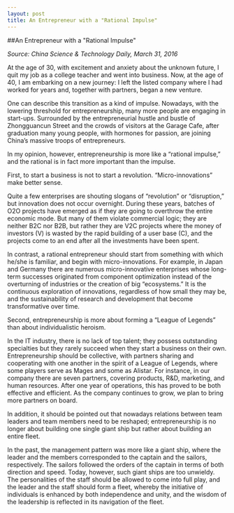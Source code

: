 ```yaml
---
layout: post
title: An Entrepreneur with a "Rational Impulse"
---
```

##An Entrepreneur with a "Rational Impulse"

*Source: China Science & Technology Daily, March 31, 2016*

At the age of 30, with excitement and anxiety about the unknown future, I quit my job as a college teacher and went into business.  Now, at the age of 40, I am embarking on a new journey: I left the listed company where I had worked for years and, together with partners, began a new venture.

One can describe this transition as a kind of impulse.  Nowadays, with the lowering threshold for entrepreneurship, many more people are engaging in start-ups. Surrounded by the entrepreneurial hustle and bustle of Zhongguancun Street and the crowds of visitors at the Garage Cafe, after graduation many young people, with hormones for passion, are joining China’s massive troops of entrepreneurs.

In my opinion, however, entrepreneurship is more like a “rational impulse,” and the rational is in fact more important than the impulse.

First, to start a business is not to start a revolution. “Micro-innovations” make better sense. 

Quite a few enterprises are shouting slogans of “revolution” or “disruption,” but innovation does not occur overnight. During these years, batches of O2O projects have emerged as if they are going to overthrow the entire economic mode.  But many of them violate commercial logic; they are neither B2C nor B2B, but rather they are V2C projects where the money of investors (V) is wasted by the rapid building of a user base (C), and the projects come to an end after all the investments have been spent.

In contrast, a rational entrepreneur should start from something with which he/she is familiar, and begin with micro-innovations.  For example, in Japan and Germany there are numerous micro-innovative enterprises whose long-term successes originated from component optimization instead of the overturning of industries or the creation of  big “ecosystems.”  It is the continuous exploration of innovations, regardless of how small they may be, and the sustainability of research and development that become transformative over time.

Second, entrepreneurship is more about forming a “League of Legends” than about individualistic heroism.

In the IT industry, there is no lack of top talent; they possess outstanding specialties but they rarely succeed when they start a business on their own. Entrepreneurship should be collective, with partners sharing and cooperating with one another in the spirit of a League of Legends, where some players serve as Mages and some as Alistar.  For instance, in our company there are seven partners, covering products, R&D, marketing, and human resources.  After one year of operations, this has proved to be both effective and efficient.  As the company continues to grow, we plan to bring more partners on board.

In addition, it should be pointed out that nowadays relations between team leaders and team members need to be reshaped; entrepreneurship is no longer about building one single giant ship but rather about building an entire fleet.

In the past, the management pattern was more like a giant ship, where the leader and the members corresponded to the captain and the sailors, respectively.  The sailors followed the orders of the captain in terms of both direction and speed.  Today, however, such giant ships are too unwieldy.  The personalities of the staff should be allowed to come into full play, and the leader and the staff should form a fleet, whereby the initiative of individuals is enhanced by both independence and unity, and the wisdom of the leadership is reflected in its navigation of the fleet.